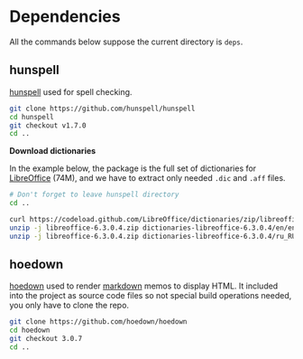 # Dependencies

All the commands below suppose the current directory is `deps`.

## hunspell

[hunspell](http://hunspell.github.io/) used for spell checking.

```bash
git clone https://github.com/hunspell/hunspell
cd hunspell
git checkout v1.7.0
cd ..
```

**Download dictionaries**

In the example below, the package is the full set of dictionaries for [LibreOffice](https://github.com/LibreOffice/dictionaries) (74M), and we have to extract only needed `.dic` and `.aff` files.

```bash
# Don't forget to leave hunspell directory
cd ..

curl https://codeload.github.com/LibreOffice/dictionaries/zip/libreoffice-6.3.0.4 > libreoffice-6.3.0.4.zip
unzip -j libreoffice-6.3.0.4.zip dictionaries-libreoffice-6.3.0.4/en/en_US.* -d ../bin/dicts
unzip -j libreoffice-6.3.0.4.zip dictionaries-libreoffice-6.3.0.4/ru_RU/ru_RU.* -d ../bin/dicts
```

## hoedown

[hoedown](https://github.com/hoedown/hoedown) used to render [markdown](https://en.wikipedia.org/wiki/Markdown) memos to display HTML. It included into the project as source code files so not special build operations needed, you only have to clone the repo.

```bash
git clone https://github.com/hoedown/hoedown
cd hoedown
git checkout 3.0.7
cd ..
```
